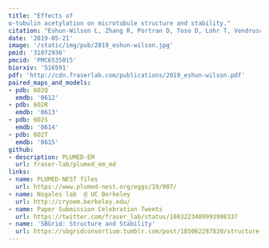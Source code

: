 ```yaml
---
title: "Effects of
α-tubulin acetylation on microtubule structure and stability."
citation: "Eshun-Wilson L, Zhang R, Portran D, Toso D, Lohr T, Vendruscolo M, Bonomi M, **Fraser JS**, Nogales E.  *PNAS*. 2019."
date: '2019-05-21'
image: '/static/img/pub/2019_eshun-wilson.jpg'
pmid: '31072936'
pmcid: 'PMC6535015'
biorxiv: '516591'
pdf: 'http://cdn.fraserlab.com/publications/2019_eshun-wilson.pdf'
paired_maps_and_models:
- pdb: 6O2Q
  emdb: '0612'
- pdb: 6O2R
  emdb: '0613'
- pdb: 6O2S
  emdb: '0614'
- pdb: 6O2T
  emdb: '0615'
github:
- description: PLUMED-EM
  url: fraser-lab/plumed_em_md
links:
- name: PLUMED-NEST files
  url: https://www.plumed-nest.org/eggs/19/007/
- name: Nogales lab  @ UC Berkeley
  url: http://cryoem.berkeley.edu/
- name: Paper Submission Celebration Tweets
  url: https://twitter.com/fraser_lab/status/1083223409993998337
- name: 'SBGrid: Structure and Stability'
  url: https://sbgridconsortium.tumblr.com/post/185062287820/structure-and-stability
---
```

